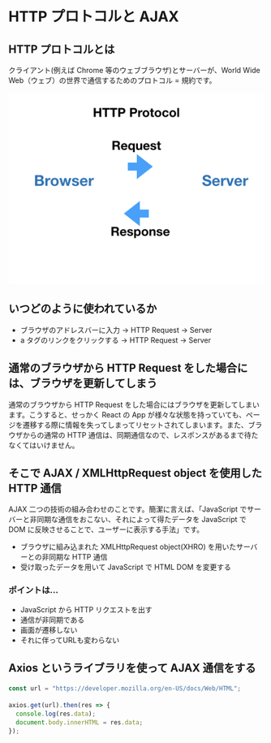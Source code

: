 # HTTP プロトコルと AJAX

## HTTP プロトコルとは

クライアント\(例えば Chrome 等のウェブブラウザ\)とサーバーが、World Wide Web（ウェブ）の世界で通信するためのプロトコル = 規約です。

![](/assets/http-ajax.001.png)

## いつどのように使われているか

* ブラウザのアドレスバーに入力 -&gt; HTTP Request -&gt; Server 
* a タグのリンクをクリックする -&gt; HTTP Request -&gt; Server

## 通常のブラウザから HTTP Request をした場合には、ブラウザを更新してしまう

通常のブラウザから HTTP Request をした場合にはブラウザを更新してしまいます。こうすると、せっかく React の App が様々な状態を持っていても、ページを遷移する際に情報を失ってしまってリセットされてしまいます。また、ブラウザからの通常の HTTP 通信は、同期通信なので、レスポンスがあるまで待たなくてはいけません。

## そこで AJAX / XMLHttpRequest object を使用した HTTP 通信

AJAX 二つの技術の組み合わせのことです。簡潔に言えば、「JavaScript でサーバーと非同期な通信をおこない、それによって得たデータを JavaScript で DOM に反映させることで、ユーザーに表示する手法」です。

* ブラウザに組み込まれた XMLHttpRequest object\(XHRO\) を用いたサーバーとの非同期な HTTP 通信
* 受け取ったデータを用いて JavaScript で HTML DOM を変更する

### ポイントは…

* JavaScript から HTTP リクエストを出す
* 通信が非同期である
* 画面が遷移しない
* それに伴ってURLも変わらない

## Axios というライブラリを使って AJAX 通信をする

```js
const url = "https://developer.mozilla.org/en-US/docs/Web/HTML";

axios.get(url).then(res => {
  console.log(res.data);
  document.body.innerHTML = res.data;
});
```




